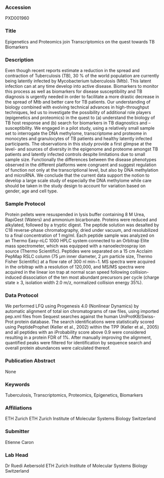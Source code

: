 ### Accession
PXD001960

### Title
Epigenetics and Proteomics join Transcriptomics on the quest towards TB Biomarkers

### Description
Even though recent reports estimate a reduction in the spread and contraction of Tuberculosis (TB), 30 % of the world population are currently being latently infected by Mycobacterium tuberculosis (Mtb). This latent infection can at any time develop into active disease. Biomarkers to monitor this process as well as biomarkers for disease susceptibility and TB diagnosis is urgently needed in order to facilitate a more drastic decrease in the spread of Mtb and better care for TB patients. Our understanding of biology combined with evolving technical advances in high-throughput techniques, led us to investigate the possibility of additional role players (epigenetics and proteomics) in the quest to (a) understand the biology of TB host response and (b) search for biomarkers in TB diagnostics and –susceptibility. We engaged in a pilot study, using a relatively small sample set to interrogate the DNA methylome, transcriptome and proteome in monocytes and granulocytes of TB patients and healthy latently infected participants.  The observations in this study provide a first glimpse at the level- and sources of diversity in the epigenome and proteome amongst TB patients and latently infected controls despite limitations due to small sample size. Functionally the differences between the disease phenotypes observed in the different platforms were congruent and suggest regulation of function not only at the transcriptional level, but also by DNA methylation and microRNA. We conclude that the current data support the notion to develop a large scale study of especially the DNA methylome while care should be taken in the study design to account for variation based on gender, age and cell type.

### Sample Protocol
Protein pellets were resuspended in lysis buffer containing 8 M Urea, RapiGest (Waters) and ammonium bicarbonate. Proteins were reduced and alkylated, followed by a tryptic digest. The peptide solution was desalted by C18 reverse-phase chromatography, dried under vacuum, and resolubilized to a final concentration of 1 mg/ml.  Each peptide sample was analyzed on an Thermo Easy-nLC 1000 HPLC system connected to an Orbitrap Elite mass spectrometer, which was equipped with a nanoelectrospray ion source (Thermo Scientific). Peptides were separated on a 15 cm Acclaim PepMap RSLC column (75 μm inner diameter, 2 μm particle size, Thermo Fisher Scientific) at a flow rate of 300 nl min−1. MS spectra were acquired in the orbitrap with a resolution of 120,000, and MS/MS spectra were acquired in the linear ion trap at normal scan speed following collision-induced dissociation of the ten most abundant precursors per cycle (charge state ≥ 3, isolation width 2.0 m/z, normalized collision energy 35%).

### Data Protocol
We performed LFQ using Progenesis 4.0 (Nonlinear Dynamics) by automatic alignment of total ion chromatograms of raw files, using imported pep.xml files from Sequest searches against the human UniProtKB/Swiss-Prot protein database. The search identifications were statistically scored using PeptideProphet (Keller et al., 2002) within the TPP (Keller et al., 2005) and all peptides with an iProbability score above 0.9 were considered resulting in a protein FDR of 1%. After manually improving the alignment, quantified peaks were filtered for identification by sequence search and overall protein abundances were calculated thereof.

### Publication Abstract
None

### Keywords
Tuberculosis, Transcriptomics, Proteomics, Epigenetics, Biomarkers

### Affiliations
ETH Zurich
ETH Zurich Institute of Molecular Systems Biology Switzerland

### Submitter
Etienne Caron

### Lab Head
Dr Ruedi Aebersold
ETH Zurich Institute of Molecular Systems Biology Switzerland


